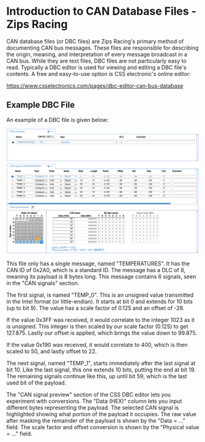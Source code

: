 # Introduction to CAN Database Files - Zips Racing
CAN database files (or DBC files) are Zips Racing's primary method of documenting CAN bus messages. These files are responsible for describing the origin, meaning, and interpretation of every message broadcast in a CAN bus. While they are text files, DBC files are not particularly easy to read. Typically a DBC editor is used for viewing and editing a DBC file's contents. A free and easy-to-use option is CSS electronic's online editor:

https://www.csselectronics.com/pages/dbc-editor-can-bus-database

## Example DBC File
An example of a DBC file is given below:

![image](can_dbc_example.png)

This file only has a single message, named "TEMPERATURES". It has the CAN ID of 0x2A0, which is a standard ID. The message has a DLC of 8, meaning its payload is 8 bytes long. This message contains 6 signals, seen in the "CAN signals" section.

The first signal, is named "TEMP_0". This is an unsigned value transmitted in the Intel format (or little-endian). It starts at bit 0 and extends for 10 bits (up to bit 9). The value has a scale factor of 0.125 and an offset of -28.

If the value 0x3FF was received, it would correlate to the integer 1023 as it is unsigned. This integer is then scaled by our scale factor (0.125) to get 127.875. Lastly our offset is applied, which brings the value down to 99.875.

If the value 0x190 was received, it would correlate to 400, which is then scaled to 50, and lastly offset to 22.

The next signal, named "TEMP_1", starts immediately after the last signal at bit 10. Like the last signal, this one extends 10 bits, putting the end at bit 19. The remaining signals continue like this, up until bit 59, which is the last used bit of the payload.

The "CAN signal preview" section of the CSS DBC editor lets you experiment with conversions. The "Data (HEX)" column lets you input different bytes representing the payload. The selected CAN signal is highlighted showing what portion of the payload it occupies. The raw value after masking the remainder of the payload is shown by the "Data = ..." field. The scale factor and offset conversion is shown by the "Physical value = ..." field.